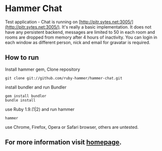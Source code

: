 # Hammer Chat

Test application - Chat is running on [http://pitr.sytes.net:3005/](http://pitr.sytes.net:3005/). It's really
a basic implementation. It does not have any persistent backend, messages are limited to 50 in each room and rooms are
dropped from memory after 4 hours of inactivity. You can login in each window as different person, nick and email
for gravatar is required.

## How to run

Install hammer gem, Clone repository

    git clone git://github.com/ruby-hammer/hammer-chat.git

install bundler and run Bundler

    gem install bundler
    bundle install

use Ruby 1.9.(1|2) and run hammer

    hammer

use Chrome, Firefox, Opera or Safari browser, others are untested.

## For more information visit [homepage](http://ruby-hammer.github.com/hammer/).


